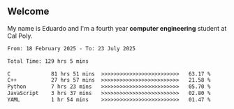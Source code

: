 ## Welcome

 My name is Eduardo and I'm a fourth year **computer engineering** student at Cal Poly.

<!--START_SECTION:waka-->

```txt
From: 18 February 2025 - To: 23 July 2025

Total Time: 129 hrs 5 mins

C             81 hrs 51 mins  >>>>>>>>>>>>>>>>>>>>>>>>>   63.17 %
C++           27 hrs 57 mins  >>>>>>>>>>>>>>>>>>>>>>>>>   21.58 %
Python        7 hrs 23 mins   >>>>>>>>>>>>>>>>>>>>>>>>>   05.70 %
JavaScript    3 hrs 37 mins   >>>>>>>>>>>>>>>>>>>>>>>>>   02.80 %
YAML          1 hr 54 mins    >>>>>>>>>>>>>>>>>>>>>>>>>   01.47 %
```

<!--END_SECTION:waka-->

<!--
**lalog12/lalog12** is a ✨ _special_ ✨ repository because its `README.md` (this file) appears on your GitHub profile.

Here are some ideas to get you started:

- 🔭 I’m currently working on ...
- 🌱 I’m currently learning ...
- 👯 I’m looking to collaborate on ...
- 🤔 I’m looking for help with ...
- 💬 Ask me about ...
- 📫 How to reach me: ...
- 😄 Pronouns: ...
- ⚡ Fun fact: ...
-->
